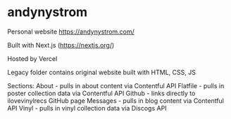 # andynystrom
Personal website
https://andynystrom.com/

Built with Next.js (https://nextjs.org/)

Hosted by Vercel

Legacy folder contains original website built with HTML, CSS, JS

Sections:
About - pulls in about content via Contentful API
Flatfile - pulls in poster collection data via Contentful API
Github - links directly to ilovevinylrecs GitHub page
Messages - pulls in blog content via Contentful API
Vinyl - pulls in vinyl collection data via Discogs API
